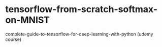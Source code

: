 # tensorflow-from-scratch-softmax-on-MNIST
complete-guide-to-tensorflow-for-deep-learning-with-python (udemy course)
